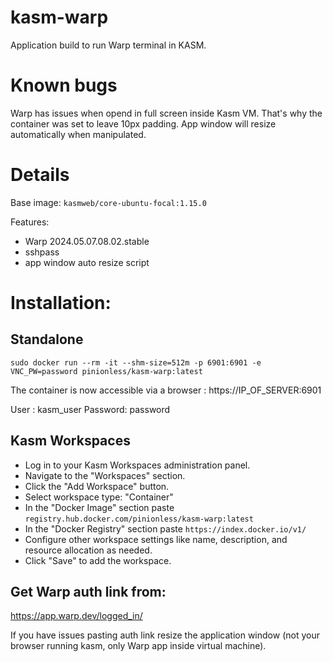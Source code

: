 # kasm-warp
Application build to run Warp terminal in KASM.
# Known bugs
Warp has issues when opend in full screen inside Kasm VM. That's why the container was set to leave 10px padding. App window will resize automatically when manipulated.

# Details
Base image: `kasmweb/core-ubuntu-focal:1.15.0`

Features:
- Warp 2024.05.07.08.02.stable
- sshpass
- app window auto resize script
  
# Installation:

## Standalone
`sudo docker run --rm -it --shm-size=512m -p 6901:6901 -e VNC_PW=password pinionless/kasm-warp:latest`

The container is now accessible via a browser : https://IP_OF_SERVER:6901

User : kasm_user Password: password

## Kasm Workspaces
- Log in to your Kasm Workspaces administration panel.
- Navigate to the "Workspaces" section.
- Click the "Add Workspace" button.
- Select workspace type: "Container"
- In the "Docker Image" section paste `registry.hub.docker.com/pinionless/kasm-warp:latest`
- In the "Docker Registry" section paste `https://index.docker.io/v1/`
- Configure other workspace settings like name, description, and resource allocation as needed.
- Click "Save" to add the workspace.

## Get Warp auth link from:
https://app.warp.dev/logged_in/

If you have issues pasting auth link resize the application window (not your browser running kasm, only Warp app inside virtual machine).
